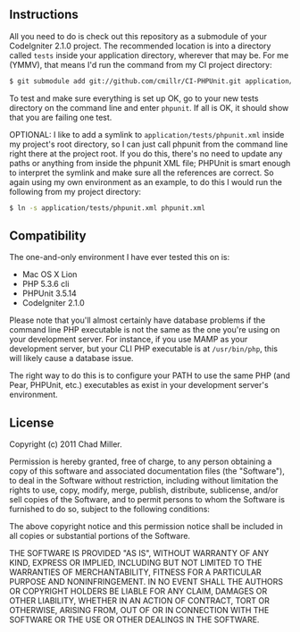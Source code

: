 Instructions
------------

All you need to do is check out this repository as a submodule of your CodeIgniter
2.1.0 project. The recommended location is into a directory called `tests` inside
your application directory, wherever that may be. For me (YMMV), that means I'd run the
command from my CI project directory:

```bash
$ git submodule add git://github.com/cmillr/CI-PHPUnit.git application/tests
```

To test and make sure everything is set up OK, go to your new tests directory on
the command line and enter `phpunit`. If all is OK, it should show that you are
failing one test.

OPTIONAL: I like to add a symlink to `application/tests/phpunit.xml` inside my
project's root directory, so I can just call phpunit from the command line right
there at the project root. If you do this, there's no need to update any paths or
anything from inside the phpunit XML file; PHPUnit is smart enough to interpret the
symlink and make sure all the references are correct. So again using my own environment
as an example, to do this I would run the following from my project directory:

```bash
$ ln -s application/tests/phpunit.xml phpunit.xml
```

Compatibility
-------------

The one-and-only environment I have ever tested this on is:

 *  Mac OS X Lion
 *  PHP 5.3.6 cli
 *  PHPUnit 3.5.14
 *  CodeIgniter 2.1.0

Please note that you'll almost certainly have database problems if the command line
PHP executable is not the same as the one you're using on your development server.
For instance, if you use MAMP as your development server, but your CLI PHP executable
is at `/usr/bin/php`, this will likely cause a database issue.

The right way to do this is to configure your PATH to use the same PHP (and Pear,
PHPUnit, etc.) executables as exist in your development server's environment.


License
-------

Copyright (c) 2011 Chad Miller.

Permission is hereby granted, free of charge, to any person obtaining a copy of this 
software and associated documentation files (the "Software"), to deal in the Software 
without restriction, including without limitation the rights to use, copy, modify, 
merge, publish, distribute, sublicense, and/or sell copies of the Software, and to 
permit persons to whom the Software is furnished to do so, subject to the following 
conditions:

The above copyright notice and this permission notice shall be included in all 
copies or substantial portions of the Software.

THE SOFTWARE IS PROVIDED "AS IS", WITHOUT WARRANTY OF ANY KIND, EXPRESS OR IMPLIED, 
INCLUDING BUT NOT LIMITED TO THE WARRANTIES OF MERCHANTABILITY, FITNESS FOR A 
PARTICULAR PURPOSE AND NONINFRINGEMENT. IN NO EVENT SHALL THE AUTHORS OR COPYRIGHT 
HOLDERS BE LIABLE FOR ANY CLAIM, DAMAGES OR OTHER LIABILITY, WHETHER IN AN ACTION OF 
CONTRACT, TORT OR OTHERWISE, ARISING FROM, OUT OF OR IN CONNECTION WITH THE SOFTWARE 
OR THE USE OR OTHER DEALINGS IN THE SOFTWARE.

